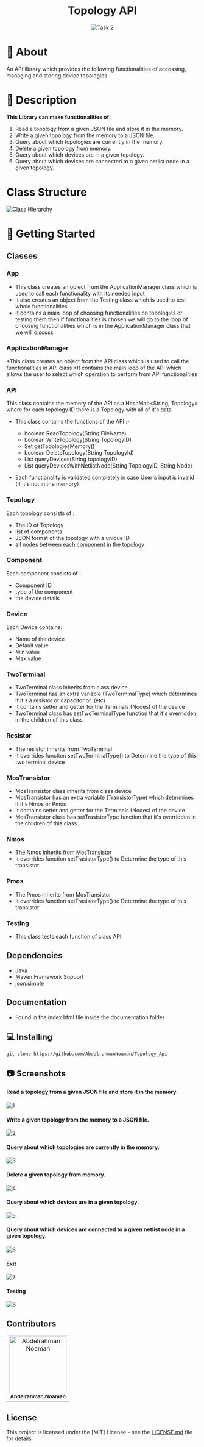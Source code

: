 <div align="center">

# Topology API

</div>


<div align="center">
<img src="Screenshots/task2.jpg" alt="Task 2">
</div>

# 📙 About
An API library which provides the following functionalities of accessing, managing and storing device topologies.

# 📝 Description
<strong>This Library can make functionalities of :</strong>
1. Read a topology from a given JSON file and store it in the memory.
2. Write a given topology from the memory to a JSON file.
3. Query about which topologies are currently in the memory.
4. Delete a given topology from memory.
5. Query about which devices are in a given topology.
6. Query about which devices are connected to a given netlist node in
   a given topology.


# Class Structure

<img src="Screenshots/Class_H.jpeg" alt="Class Hierarchy">

# 🏁 Getting Started

## Classes
### App

* This class creates an object from the ApplicationManager class which is used to call each functionality with its needed input
* It also creates an object from the Testing class which is used to test whole functionalities
* It contains a main loop of choosing functionalities on topologies or testing them then if functionalities is chosen
  we will go to the loop of choosing functionalities which is in the ApplicationManager class that we will discuss
### ApplicationManager 
*This class creates an object from the API class which is used to call the functionalities in API class
*It contains the main loop of the API which allows the user to select which operation to perform from API functionalities

### API

This class contains the memory of the API as a HashMap<String, Topology> where for each topology ID there is a Topology with all of it's data

* This class contains the functions of the API :-
    * boolean ReadTopology(String FileName)
    * boolean WriteTopology(String TopologyID)
    * Set<String> getTopologiesMemory()
    * boolean DeleteTopology(String TopologyId)
    * List<Component> queryDevices(String topologyID)
    * List<Component> queryDevicesWithNetlistNode(String TopologyID, String Node)

* Each functionality is validated completely in case User's input is invalid (if it's not in the memory)

### Topology

Each topology consists of :
* The ID of Topology
* list of components 
* JSON format of the topology with a unique ID 
* all nodes between each component in the topology

### Component

Each component consists of :
* Component ID  
* type of the component
* the device details 

### Device
Each Device contains:
* Name of the device 
* Default value 
* Min value 
* Max value

### TwoTerminal
* TwoTerminal class inherits from class device 
* TwoTerminal has an extra variable (TwoTerminalType) which determines if it's a resistor or capacitor or..(etc)
* It contains setter and getter for the Terminals (Nodes) of the device
* TwoTerminal class has setTwoTerminalType function that it's overridden in the children of this class
### Resistor
* The resistor inherits from TwoTerminal
* It overrides function setTwoTerminalType() to Determine the type of this two terminal device

### MosTransistor
* MosTransistor class inherits from class device
* MosTransistor has an extra variable (TransistorType) which determines if it's Nmos or Pmos
* It contains setter and getter for the Terminals (Nodes) of the device
* MosTransistor class has setTrasistorType function that it's overridden in the children of this class
### Nmos
* The Nmos inherits from MosTransistor
* It overrides function setTrasistorType() to Determine the type of this transistor

### Pmos
* The Pmos inherits from MosTransistor
* It overrides function setTrasistorType() to Determine the type of this transistor

### Testing

* This class tests each function of class API

## Dependencies

* Java
* Maven Framework Support
* json.simple

## Documentation

* Found in the index.html file inside the documentation folder

## 💻 Installing

```
git clone https://github.com/AbdelrahmanNoaman/Topology_Api
```

## 📷 Screenshots

####  Read a topology from a given JSON file and store it in the memory.
<img src="Screenshots/Func1.jpeg" alt="1">

#### Write a given topology from the memory to a JSON file.
<img src="Screenshots/Func2.jpeg" alt="2" >

####  Query about which topologies are currently in the memory.
<img src="Screenshots/Func3.jpeg" alt="3" >


#### Delete a given topology from memory.
<img src="Screenshots/Func4.jpeg" alt="4" >

#### Query about which devices are in a given topology.
<img src="Screenshots/Func5.jpeg" alt="5" >

####  Query about which devices are connected to a given netlist node in a given topology.
<img src="Screenshots/Func6.jpeg" alt="6">

#### Exit
<img src="Screenshots/Exiting.jpeg" alt="7">

#### Testing
<img src="Screenshots/Testing.jpeg" alt="8">

## Contributors

<table>
<tr>
<td align="center">
<a href="https://github.com/AbdelrahmanNoaman" target="_black">
<img src="https://avatars.githubusercontent.com/u/76150639?v=4" width="150px;" alt="Abdelrahman Noaman"/><br /><sub><b>Abdelrahman Noaman</b></sub></a><br />
</td>
</tr>
</table>

## License

This project is licensed under the [MIT] License - see the [LICENSE.md](LICENSE) file for details